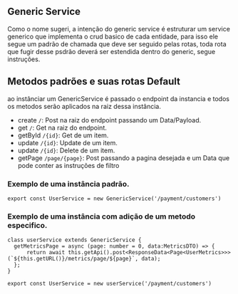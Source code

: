 ## Generic Service

Como o nome sugeri, a intenção do generic service é estruturar um service generico que implementa o crud basico de cada entidade, para isso ele segue um padrão de chamada que deve ser seguido pelas rotas, toda rota que fugir desse psdrão deverá ser estendida dentro do generic, segue instruções.

## Metodos padrões e suas rotas Default

ao instânciar um GenericService é passado o endpoint da instancia e todos os metodos serão aplicados na raiz dessa instância.

- create `/`: Post na raiz do endpoint passando um Data/Payload.
- get `/`: Get na raiz do endpoint.
- getById `/{id}`: Get de um item.
- update `/{id}`: Update de um item.
- update `/{id}`: Delete de um item.
- getPage `/page/{page}`: Post passando a pagina desejada e um Data que pode conter as instruções de filtro

### Exemplo de uma instância padrão.

```export const UserService = new GenericService('/payment/customers')```


### Exemplo de uma instância com adição de um metodo especifico.

```
class userService extends GenericService {
  getMetricsPage = async (page: number = 0, data:MetricsDTO) => {
      return await this.getApi().post<ResponseData<Page<UserMetrics>>>(`${this.getURL()}/metrics/page/${page}`, data);
  };
}

export const UserService = new userService('/payment/customers')
```
